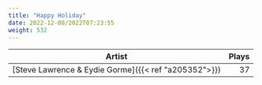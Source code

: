 ```yaml
---
title: "Happy Holiday"
date: 2022-12-08/2022T07:23:55
weight: 532
---
```




 Artist | Plays 
----- | -----:
[Steve Lawrence & Eydie Gorme]({{< ref "a205352">}}) | 37
